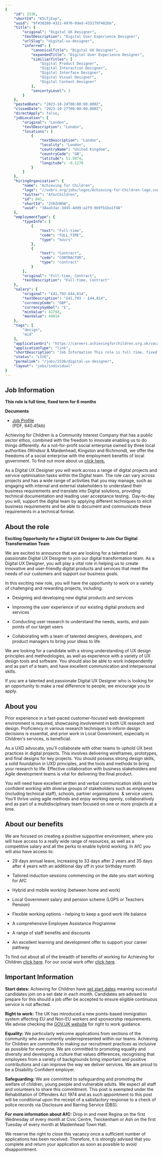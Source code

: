 ```yaml
---
{
	"id": 1536,
	"shortId": "K5LTjEop",
	"uuid": "9f430280-4321-4970-9ded-4331797482bb",
	"title": {
		"original": "Digital UX Designer",
		"textDescription": "Digital User Experience Designer",
		"urlSlug": "digital-ux-designer",
		"inferred": {
			"canonicalTitle": "Digital UX Designer",
			"expandedTitle": "Digital User Experience Designer",
			"similiarTitles": [
				"Digital Product Designer",
				"Digital Interaction Designer",
				"Digital Interface Designer",
				"Digital Visual Designer",
				"Digital Content Designer"
			],
			"seniortyLevel": 3
		}
	},
	"postedDate": "2023-10-24T00:00:00.000Z",
	"closedDate": "2023-10-27T00:00:00.000Z",
	"directApply": false,
	"jobLocation": {
		"original": "London",
		"textDescription": "London",
		"locations": [
			{
				"textDescription": "London",
				"locality": "London",
				"countryName": "United Kingdom",
				"countryCode": "GB",
				"latitude": 51.5074,
				"longitude": -0.1278
			}
		]
	},
	"hiringOrganization": {
		"name": "Achieving for Children",
		"logo": "//uxbri.org/jobs/logos/Achieving-for-Children-logo.svg",
		"twitter": "AforChildren",
		"id": 841,
		"shortId": "2Y0ZnNhW",
		"uuid": "38aa53ac-3d45-4dd9-a2f9-9b9fb1ba1f48"
	},
	"employmentType": {
		"typeInfo": [
			{
				"text": "Full-time",
				"code": "FULL_TIME",
				"type": "hours"
			},
			{
				"text": "Contract",
				"code": "CONTRACTOR",
				"type": "contract"
			}
		],
		"original": "Full-time, Contract",
		"textDescription": "Full-time, Contract"
	},
	"salary": {
		"original": "£41,793-£44,814",
		"textDescription": "£41,793 - £44,814",
		"currencyCode": "GBP",
		"currencySymbol": "£",
		"minValue": 41793,
		"maxValue": 44814
	},
	"tags": [
		"design",
		"mid"
	],
	"applicationUri": "https://careers.achievingforchildren.org.uk/vacancy/digital-ux-designer-540494.html",
	"applicationType": "link",
	"shortDescription": "Job Information This role is full time, fixed term for 6 months Documents Job Profile (PDF, 640.45kb.) Achieving for Children is a Community Interest Company that has a public sector ethos, combined",
	"status": "LIVE",
	"permalink": "/jobs/1536/digital-ux-designer",
	"layout": "jobs/individual"
}
---
```

<h2>Job Information</h2><p><strong>This role is full time, fixed term for 6 months</strong></p><p><strong>Documents</strong></p><ul><li><p><a target="_blank" rel="noopener noreferrer nofollow" href="https://careers.achievingforchildren.org.uk/wd/plsql/wd_portal.view_blob?p_web_site_id=6730&amp;p_web_page_id=540494&amp;p_type=JOBDOC&amp;p_id=466009&amp;p_show=N">Job Profile</a><br>(PDF, 640.45kb)</p></li></ul><p>Achieving for Children is a Community Interest Company that has a public sector ethos, combined with the freedom to innovate enabling us to do things differently. As a not-for-profit social enterprise owned by three local authorities (Windsor &amp; Maidenhead, Kingston and Richmond), we offer the freedoms of a social enterprise with the employment benefits of local government. To find out more about us <a target="_blank" rel="noopener noreferrer nofollow" href="https://www.achievingforchildren.org.uk/pages/about-us">click here.</a>&nbsp;</p><p>As a Digital UX Designer you will work across a range of digital projects and service optimisation tasks within the Digital team. The role can vary across projects and has a wide range of activities that you may manage, such as engaging with internal and external stakeholders to understand their business requirements and translate into Digital solutions, providing technical documentation and leading user acceptance testing.&nbsp; Day-to-day you will, support the digital team by applying different techniques to elicit business requirements and be able to document and communicate these requirements in a technical format.&nbsp;&nbsp;</p><h2>About the role</h2><p><strong>Exciting Opportunity for a Digital UX Designer to Join Our Digital Transformation Team</strong></p><p>We are excited to announce that we are looking for a talented and passionate Digital UX Designer to join our digital transformation team. As a Digital UX Designer, you will play a vital role in helping us to create innovative and user-friendly digital products and services that meet the needs of our customers and support our business goals.</p><p>In this exciting new role, you will have the opportunity to work on a variety of challenging and rewarding projects, including:</p><ul><li><p>Designing and developing new digital products and services</p></li><li><p>Improving the user experience of our existing digital products and services</p></li><li><p>Conducting user research to understand the needs, wants, and pain points of our target users</p></li><li><p>Collaborating with a team of talented designers, developers, and product managers to bring your ideas to life</p></li></ul><p>We are looking for a candidate with a strong understanding of UX design principles and methodologies, as well as experience with a variety of UX design tools and software. You should also be able to work independently and as part of a team, and have excellent communication and interpersonal skills.</p><p>If you are a talented and passionate Digital UX Designer who is looking for an opportunity to make a real difference to people, we encourage you to apply.</p><h2>About you</h2><p>Prior experience in a fast-paced customer-focused web development environment is required, showcasing involvement in both UX research and design. Proficiency in various research techniques to inform design decisions is essential, and prior work in Local Government, especially in Children's services, is beneficial.</p><p>As a UXD advocate, you'll collaborate with other teams to uphold UX best practices in digital projects. This involves delivering wireframes, prototypes, and final designs for key projects. You should possess strong design skills, a solid foundation in UXD principles, and the tools and methods to bring your research to life. Effective collaboration with business stakeholders and Agile development teams is vital for delivering the final product.</p><p>You will need have excellent written and verbal communication skills and be confident working with diverse groups of stakeholders such as employees (including technical staff), schools, partner organisations&nbsp; &amp; service users.&nbsp; You’ll thrive using agile methods and enjoy working openly, collaboratively and as part of a multidisciplinary team focused on one or more projects at a time.</p><h2>About our benefits</h2><p>We are focused on creating a positive supportive environment, where you will have access to a really wide range of resources, as well as a competitive salary and all the perks to enable hybrid working. In AfC you will also have access to:</p><ul><li><p>29 days annual leave, increasing to 33 days after 2 years and 35 days after 4 years with an additional day off in your birthday month</p></li><li><p>Tailored induction sessions commencing on the date you start working for AfC</p></li><li><p>Hybrid and mobile working (between home and work)</p></li><li><p>Local Government salary and pension scheme (LGPS or Teachers Pension)</p></li><li><p>Flexible working options - helping to keep a good work life balance</p></li><li><p>A comprehensive Employee Assistance Programme</p></li><li><p>A range of staff benefits and discounts</p></li><li><p>An excellent learning and development offer to support your career pathway</p></li></ul><p>To find out about all of the breadth of benefits of working for Achieving for Children <a target="_blank" rel="noopener noreferrer nofollow" href="https://www.achievingforchildren.org.uk/pages/work-for-us/rewards-and-benefits">click here</a>. For our social work offer <a target="_blank" rel="noopener noreferrer nofollow" href="https://www.achievingforchildren.org.uk/pages/work-for-us/our-social-work-offer">click here</a>.</p><h2>Important Information</h2><p><strong>Start dates:</strong> Achieving for Children have <a target="_blank" rel="noopener noreferrer nofollow" href="https://drive.google.com/file/d/13uJxl4hNeyla82su-9YlePwcKQ5e-JKh/view?usp=sharing">set&nbsp;start dates</a>&nbsp;meaning successful candidates join on a set date in each month.&nbsp;Candidates are advised to prepare for this should a job offer be accepted to ensure eligible continuous service is not affected.</p><p><strong>Right to work:</strong> The UK has introduced a new points-based immigration system affecting EU and Non-EU workers and sponsorship requirements. We advise checking the&nbsp;<a target="_blank" rel="noopener noreferrer nofollow" href="http://GOV.UK">GOV.UK</a><a target="_blank" rel="noopener noreferrer nofollow" href="https://www.gov.uk/guidance/new-immigration-system-what-you-need-to-know"> website</a>&nbsp;for right to work guidance.</p><p><strong>Equality:</strong> We particularly welcome applications from sections of the community who are currently underrepresented within our teams.&nbsp;Achieving for Children are committed to making our recruitment practices as inclusive as possible for everyone. We are committed to promoting equality and diversity and developing a culture that values differences, recognising that employees from a variety of backgrounds bring important and positive contributions and can improve the way we deliver services. We are proud to be a Disability Confident employer.</p><p><strong>Safeguarding:</strong> We are committed to safeguarding and promoting the welfare of children, young people and vulnerable adults. We expect all staff and volunteers to share this commitment. This post is exempted under the Rehabilitation of Offenders Act 1974 and as such appointment to this post will be conditional upon the receipt of a satisfactory response to a check of police records via Disclosure and Barring Service (DBS).</p><p><strong>For more information about AfC:</strong>&nbsp;Drop in and meet Regina on the first Wednesday of every month at Civic Centre, Twickenham or&nbsp;Ash on the first Tuesday of every month at Maidenhead Town Hall.</p><p>We reserve the right to close this vacancy once a sufficient number of applications has been received. Therefore, it is strongly advised that you complete and return your application as soon as possible to avoid disappointment.</p>
